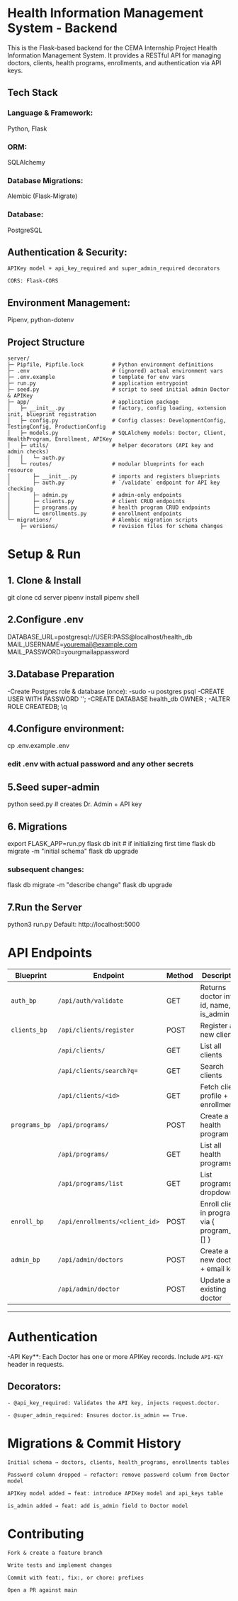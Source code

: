 # Health Information Management System - Backend
This is the Flask-based backend for the CEMA Internship Project Health Information Management System. It provides a RESTful API for managing doctors, clients, health programs, enrollments, and authentication via API keys.

## Tech Stack
###    Language & Framework:
 Python, Flask

###    ORM: 
SQLAlchemy

###    Database Migrations: 
Alembic (Flask-Migrate)

###    Database: 
PostgreSQL

## Authentication & Security:

    APIKey model + api_key_required and super_admin_required decorators

    CORS: Flask-CORS

## Environment Management: 
Pipenv, python-dotenv

## Project Structure
    server/
    ├─ Pipfile, Pipfile.lock         # Python environment definitions
    ├─ .env                          # (ignored) actual environment vars
    ├─ .env.example                  # template for env vars
    ├─ run.py                        # application entrypoint
    ├─ seed.py                       # script to seed initial admin Doctor & APIKey
    ├─ app/                          # application package
    │   ├─ __init__.py               # factory, config loading, extension init, blueprint registration
    │   ├─ config.py                 # Config classes: DevelopmentConfig, TestingConfig, ProductionConfig
    │   ├─ models.py                 # SQLAlchemy models: Doctor, Client, HealthProgram, Enrollment, APIKey
    │   ├─ utils/                    # helper decorators (API key and admin checks)
    │   │   └─ auth.py
    │   └─ routes/                   # modular blueprints for each resource
    │       ├─ __init__.py           # imports and registers blueprints
    │       ├─ auth.py               # `/validate` endpoint for API key checking
    │       ├─ admin.py              # admin-only endpoints
    │       ├─ clients.py            # client CRUD endpoints
    │       ├─ programs.py           # health program CRUD endpoints
    │       └─ enrollments.py        # enrollment endpoints
    └─ migrations/                   # Alembic migration scripts
        ├─ versions/                 # revision files for schema changes

# Setup & Run
## 1. Clone & Install
git clone <backend-repo-url>
cd server
pipenv install
pipenv shell


## 2.Configure .env
DATABASE_URL=postgresql://USER:PASS@localhost/health_db
MAIL_USERNAME=youremail@example.com
MAIL_PASSWORD=yourgmailappassword

## 3.Database Preparation
-Create Postgres role & database (once):
-sudo -u postgres psql
-CREATE USER <yourusername> WITH PASSWORD '<PASSWORD>';
-CREATE DATABASE health_db OWNER <yourusername>;
-ALTER ROLE <yourusername> CREATEDB;
\q
## 4.Configure environment:

cp .env.example .env
### edit .env with actual password and any other secrets

## 5.Seed super-admin
python seed.py       # creates Dr. Admin + API key
## 6. Migrations
export FLASK_APP=run.py
flask db init         # if initializing first time
flask db migrate -m "initial schema"
flask db upgrade
### subsequent changes:
flask db migrate -m "describe change"
flask db upgrade

## 7.Run the Server

python3 run.py
Default: http://localhost:5000

# API Endpoints

| Blueprint    | Endpoint                                   | Method | Description                                    | Auth        |
|--------------|--------------------------------------------|--------|------------------------------------------------|-------------|
| `auth_bp`    | `/api/auth/validate`                       | GET    | Returns doctor info: { id, name, is_admin }    | API Key    |
| `clients_bp` | `/api/clients/register`                    | POST   | Register a new client                          | API Key    |
|              | `/api/clients/`                            | GET    | List all clients                               | API Key    |
|              | `/api/clients/search?q=`                   | GET    | Search clients                                 | API Key    |
|              | `/api/clients/<id>`                        | GET    | Fetch client profile + enrollments             | API Key    |
| `programs_bp`| `/api/programs/`                           | POST   | Create a health program                        | API Key    |
|              | `/api/programs/`                           | GET    | List all health programs                       | API Key    |
|              | `/api/programs/list`                       | GET    | List programs for dropdown                     | API Key    |
| `enroll_bp`  | `/api/enrollments/<client_id>`             | POST   | Enroll client in programs via { program_ids: [] } | API Key  |
| `admin_bp`   | `/api/admin/doctors`                       | POST   | Create a new doctor + email key                | Super Admin|
|              | `/api/admin/doctor`                        | POST   | Update an existing doctor                      | Super Admin|

---

# Authentication

-API Key**: Each Doctor has one or more APIKey records. Include `API-KEY` header in requests.


##     Decorators:

    - @api_key_required: Validates the API key, injects request.doctor.

    - @super_admin_required: Ensures doctor.is_admin == True.

# Migrations & Commit History
    Initial schema → doctors, clients, health_programs, enrollments tables

    Password column dropped → refactor: remove password column from Doctor model

    APIKey model added → feat: introduce APIKey model and api_keys table

    is_admin added → feat: add is_admin field to Doctor model

# Contributing
    Fork & create a feature branch

    Write tests and implement changes

    Commit with feat:, fix:, or chore: prefixes

    Open a PR against main

